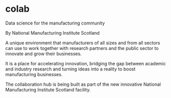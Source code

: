 # colab
Data science for the manufacturing community

By National Manufacturing Institute Scotland

A unique environment that manufacturers of all sizes and from all sectors can use to work together with research partners and the public sector to innovate and grow their businesses.

It is a place for accelerating innovation, bridging the gap between academic and industry research and turning ideas into a reality to boost manufacturing businesses. 

The collaboration hub is being built as part of the new innovative National Manufacturing Institute Scotland facility.

